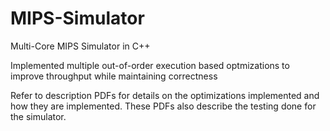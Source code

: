 # MIPS-Simulator
Multi-Core MIPS Simulator in C++

Implemented multiple out-of-order execution based optmizations to improve throughput while maintaining correctness

Refer to description PDFs for details on the optimizations implemented and how they are implemented.
These PDFs also describe the testing done for the simulator.

